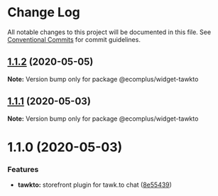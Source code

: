 # Change Log

All notable changes to this project will be documented in this file.
See [Conventional Commits](https://conventionalcommits.org) for commit guidelines.

## [1.1.2](https://github.com/ecomplus/storefront/compare/@ecomplus/widget-tawkto@1.1.1...@ecomplus/widget-tawkto@1.1.2) (2020-05-05)

**Note:** Version bump only for package @ecomplus/widget-tawkto





## [1.1.1](https://github.com/ecomplus/storefront/compare/@ecomplus/widget-tawkto@1.1.0...@ecomplus/widget-tawkto@1.1.1) (2020-05-03)

**Note:** Version bump only for package @ecomplus/widget-tawkto





# 1.1.0 (2020-05-03)


### Features

* **tawkto:** storefront plugin for tawk.to chat ([8e55439](https://github.com/ecomplus/storefront/commit/8e554397b96e396799806a347f3de2e30b58feb8))
